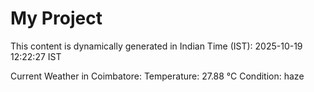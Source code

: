 # My Project

This content is dynamically generated in Indian Time (IST): 2025-10-19 12:22:27 IST


Current Weather in Coimbatore:
Temperature: 27.88 °C
Condition: haze
